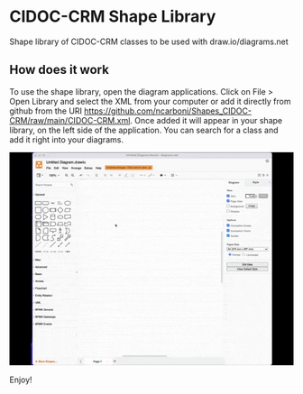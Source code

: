 # CIDOC-CRM Shape Library


Shape library of CIDOC-CRM classes to be used with draw.io/diagrams.net


## How does it work

To use the shape library, open the diagram applications. Click on File > Open Library and select the XML from your computer or add it directly from github from the URI https://github.com/ncarboni/Shapes_CIDOC-CRM/raw/main/CIDOC-CRM.xml. Once added it will appear in your shape library, on the left side of the application. You can search for a class and add it right into your diagrams.


![](screenshots/use.gif)



Enjoy!






